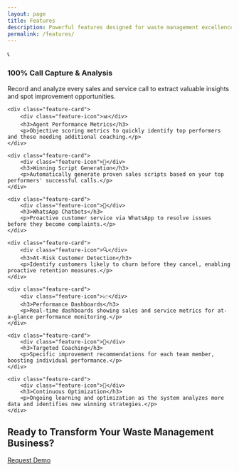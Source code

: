 ```yaml
---
layout: page
title: Features
description: Powerful features designed for waste management excellence
permalink: /features/
---
```


<div class="features-container">
    <div class="feature-card">
        <div class="feature-icon">📞</div>
        <h3>100% Call Capture & Analysis</h3>
        <p>Record and analyze every sales and service call to extract valuable insights and spot improvement opportunities.</p>
    </div>
    
    <div class="feature-card">
        <div class="feature-icon">📊</div>
        <h3>Agent Performance Metrics</h3>
        <p>Objective scoring metrics to quickly identify top performers and those needing additional coaching.</p>
    </div>
    
    <div class="feature-card">
        <div class="feature-icon">📝</div>
        <h3>Winning Script Generation</h3>
        <p>Automatically generate proven sales scripts based on your top performers' successful calls.</p>
    </div>
    
    <div class="feature-card">
        <div class="feature-icon">🤖</div>
        <h3>WhatsApp Chatbots</h3>
        <p>Proactive customer service via WhatsApp to resolve issues before they become complaints.</p>
    </div>
    
    <div class="feature-card">
        <div class="feature-icon">🔍</div>
        <h3>At-Risk Customer Detection</h3>
        <p>Identify customers likely to churn before they cancel, enabling proactive retention measures.</p>
    </div>
    
    <div class="feature-card">
        <div class="feature-icon">📈</div>
        <h3>Performance Dashboards</h3>
        <p>Real-time dashboards showing sales and service metrics for at-a-glance performance monitoring.</p>
    </div>
    
    <div class="feature-card">
        <div class="feature-icon">🎯</div>
        <h3>Targeted Coaching</h3>
        <p>Specific improvement recommendations for each team member, boosting individual performance.</p>
    </div>
    
    <div class="feature-card">
        <div class="feature-icon">🔁</div>
        <h3>Continuous Optimization</h3>
        <p>Ongoing learning and optimization as the system analyzes more data and identifies new winning strategies.</p>
    </div>
</div>

<div class="cta-section">
    <h2>Ready to Transform Your Waste Management Business?</h2>
    <a href="{{ site.baseurl }}/contact/" class="cta-button">Request Demo</a>
</div> 